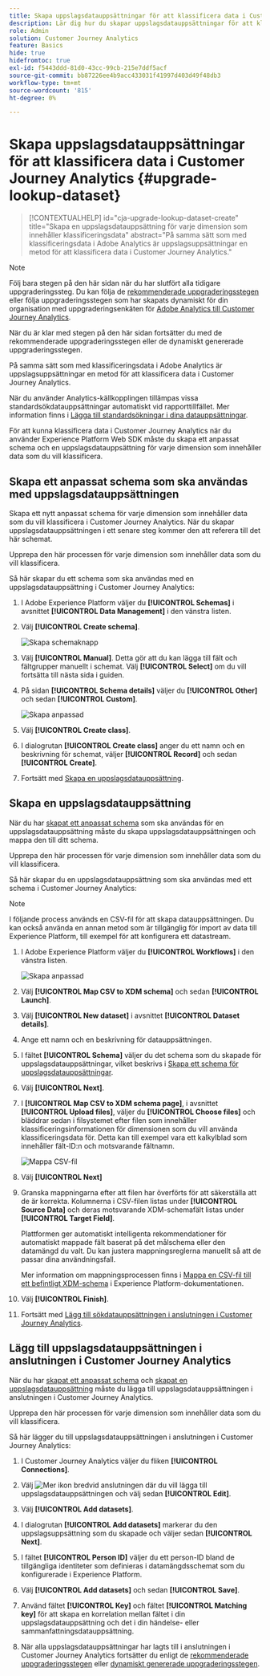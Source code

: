 ```yaml
---
title: Skapa uppslagsdatauppsättningar för att klassificera data i Customer Journey Analytics
description: Lär dig hur du skapar uppslagsdatauppsättningar för att klassificera data i Customer Journey Analytics
role: Admin
solution: Customer Journey Analytics
feature: Basics
hide: true
hidefromtoc: true
exl-id: f5443ddd-81d0-43cc-99cb-215e7ddf5acf
source-git-commit: bb87226ee4b9acc433031f41997d403d49f48db3
workflow-type: tm+mt
source-wordcount: '815'
ht-degree: 0%

---
```


# Skapa uppslagsdatauppsättningar för att klassificera data i Customer Journey Analytics {#upgrade-lookup-dataset}

<!-- markdownlint-disable MD034 -->

>[!CONTEXTUALHELP]
>id="cja-upgrade-lookup-dataset-create"
>title="Skapa en uppslagsdatauppsättning för varje dimension som innehåller klassificeringsdata"
>abstract="På samma sätt som med klassificeringsdata i Adobe Analytics är uppslagsuppsättningar en metod för att klassificera data i Customer Journey Analytics."

<!-- markdownlint-enable MD034 -->

>[!NOTE]
> 
>Följ bara stegen på den här sidan när du har slutfört alla tidigare uppgraderingssteg. Du kan följa de [rekommenderade uppgraderingsstegen](/help/getting-started/cja-upgrade/cja-upgrade-recommendations.md#recommended-upgrade-steps-for-most-organizations) eller följa uppgraderingsstegen som har skapats dynamiskt för din organisation med uppgraderingsenkäten för [Adobe Analytics till Customer Journey Analytics](https://gigazelle.github.io/cja-ttv/).
>
>När du är klar med stegen på den här sidan fortsätter du med de rekommenderade uppgraderingsstegen eller de dynamiskt genererade uppgraderingsstegen.

På samma sätt som med klassificeringsdata i Adobe Analytics är uppslagsuppsättningar en metod för att klassificera data i Customer Journey Analytics.

När du använder Analytics-källkopplingen tillämpas vissa standardsökdatauppsättningar automatiskt vid rapporttillfället. Mer information finns i [Lägga till standardsökningar i dina datauppsättningar](/help/connections/standard-lookups.md).

För att kunna klassificera data i Customer Journey Analytics när du använder Experience Platform Web SDK måste du skapa ett anpassat schema och en uppslagsdatauppsättning för varje dimension som innehåller data som du vill klassificera.

## Skapa ett anpassat schema som ska användas med uppslagsdatauppsättningen

Skapa ett nytt anpassat schema för varje dimension som innehåller data som du vill klassificera i Customer Journey Analytics. När du skapar uppslagsdatauppsättningen i ett senare steg kommer den att referera till det här schemat.

Upprepa den här processen för varje dimension som innehåller data som du vill klassificera.

Så här skapar du ett schema som ska användas med en uppslagsdatauppsättning i Customer Journey Analytics:

1. I Adobe Experience Platform väljer du **[!UICONTROL Schemas]** i avsnittet **[!UICONTROL Data Management]** i den vänstra listen.

1. Välj **[!UICONTROL Create schema]**.

   ![Skapa schemaknapp](assets/schema-create.png)

1. Välj **[!UICONTROL Manual]**. Detta gör att du kan lägga till fält och fältgrupper manuellt i schemat. Välj **[!UICONTROL Select]** om du vill fortsätta till nästa sida i guiden.

1. På sidan **[!UICONTROL Schema details]** väljer du **[!UICONTROL Other]** och sedan **[!UICONTROL Custom]**.

   ![Skapa anpassad](assets/schema-custom.png)

1. Välj **[!UICONTROL Create class]**.

   <!-- add screenshot -->

1. I dialogrutan **[!UICONTROL Create class]** anger du ett namn och en beskrivning för schemat, väljer **[!UICONTROL Record]** och sedan **[!UICONTROL Create]**.

1. Fortsätt med [Skapa en uppslagsdatauppsättning](#create-a-lookup-dataset).

## Skapa en uppslagsdatauppsättning

När du har [skapat ett anpassat schema](#create-a-custom-schema-to-use-with-the-lookup-dataset) som ska användas för en uppslagsdatauppsättning måste du skapa uppslagsdatauppsättningen och mappa den till ditt schema.

Upprepa den här processen för varje dimension som innehåller data som du vill klassificera.

Så här skapar du en uppslagsdatauppsättning som ska användas med ett schema i Customer Journey Analytics:

>[!NOTE]
>
>I följande process används en CSV-fil för att skapa datauppsättningen. Du kan också använda en annan metod som är tillgänglig för import av data till Experience Platform, till exempel för att konfigurera ett datastream.

1. I Adobe Experience Platform väljer du **[!UICONTROL Workflows]** i den vänstra listen.

   ![Skapa anpassad](assets/lookup-dataset-workflows.png)

1. Välj **[!UICONTROL Map CSV to XDM schema]** och sedan **[!UICONTROL Launch]**.

1. Välj **[!UICONTROL New dataset]** i avsnittet **[!UICONTROL Dataset details]**.

1. Ange ett namn och en beskrivning för datauppsättningen.

1. I fältet **[!UICONTROL Schema]** väljer du det schema som du skapade för uppslagsdatauppsättningar, vilket beskrivs i [Skapa ett schema för uppslagsdatauppsättningar](#create-a-schema-for-lookup-datasets).

1. Välj **[!UICONTROL Next]**.

1. I **[!UICONTROL Map CSV to XDM schema page]**, i avsnittet **[!UICONTROL Upload files]**, väljer du **[!UICONTROL Choose files]** och bläddrar sedan i filsystemet efter filen som innehåller klassificeringsinformationen för dimensionen som du vill använda klassificeringsdata för. Detta kan till exempel vara ett kalkylblad som innehåller fält-ID:n och motsvarande fältnamn. <!-- correct? How can I better explain what this file is?-->

   ![Mappa CSV-fil](assets/lookup-map-csv.png)

1. Välj **[!UICONTROL Next]**

1. Granska mappningarna efter att filen har överförts för att säkerställa att de är korrekta. Kolumnerna i CSV-filen listas under **[!UICONTROL Source Data]** och deras motsvarande XDM-schemafält listas under **[!UICONTROL Target Field]**.

   Plattformen ger automatiskt intelligenta rekommendationer för automatiskt mappade fält baserat på det målschema eller den datamängd du valt. Du kan justera mappningsreglerna manuellt så att de passar dina användningsfall.

   Mer information om mappningsprocessen finns i [Mappa en CSV-fil till ett befintligt XDM-schema](https://experienceleague.adobe.com/en/docs/experience-platform/ingestion/tutorials/map-csv/existing-schema) i Experience Platform-dokumentationen.

1. Välj **[!UICONTROL Finish]**.

1. Fortsätt med [Lägg till sökdatauppsättningen i anslutningen i Customer Journey Analytics](#add-the-lookup-dataset-to-your-connection-in-customer-journey-analytics).

## Lägg till uppslagsdatauppsättningen i anslutningen i Customer Journey Analytics

När du har [skapat ett anpassat schema](#create-a-custom-schema-to-use-with-the-lookup-dataset) och [skapat en uppslagsdatauppsättning](#create-a-lookup-dataset) måste du lägga till uppslagsdatauppsättningen i anslutningen i Customer Journey Analytics.

Upprepa den här processen för varje dimension som innehåller data som du vill klassificera.

Så här lägger du till uppslagsdatauppsättningen i anslutningen i Customer Journey Analytics:

1. I Customer Journey Analytics väljer du fliken **[!UICONTROL Connections]**.

1. Välj ![Mer ikon](assets/More.svg) bredvid anslutningen där du vill lägga till uppslagsdatauppsättningen och välj sedan **[!UICONTROL Edit]**.

   <!-- add screenshot -->

1. Välj **[!UICONTROL Add datasets]**.

1. I dialogrutan **[!UICONTROL Add datasets]** markerar du den uppslagsuppsättning som du skapade och väljer sedan **[!UICONTROL Next]**.

1. I fältet **[!UICONTROL Person ID]** väljer du ett person-ID bland de tillgängliga identiteter som definieras i datamängdsschemat som du konfigurerade i Experience Platform. <!-- fill out other fields? -->

1. Välj **[!UICONTROL Add datasets]** och sedan **[!UICONTROL Save]**.

   <!-- is there a step right in between here where you select the dataset -->

1. Använd fältet **[!UICONTROL Key]** och fältet **[!UICONTROL Matching key]** för att skapa en korrelation mellan fältet i din uppslagsdatauppsättning och det i din händelse- eller sammanfattningsdatauppsättning.

1. När alla uppslagsdatauppsättningar har lagts till i anslutningen i Customer Journey Analytics fortsätter du enligt de [rekommenderade uppgraderingsstegen](/help/getting-started/cja-upgrade/cja-upgrade-recommendations.md#recommended-upgrade-steps-for-most-organizations) eller [dynamiskt genererade uppgraderingsstegen](https://gigazelle.github.io/cja-ttv/).


